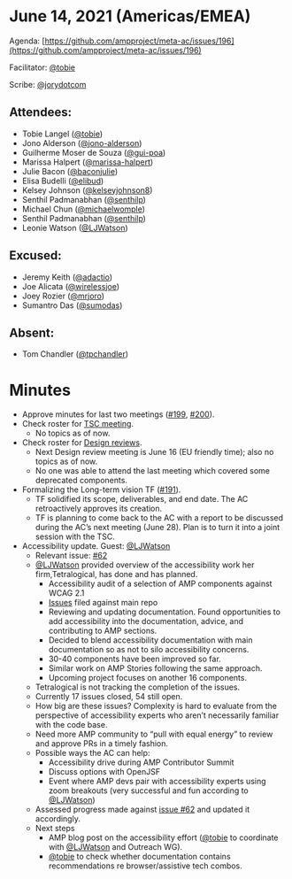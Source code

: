 # June 14, 2021 (Americas/EMEA)

Agenda: [https://github.com/ampproject/meta-ac/issues/196](https://github.com/ampproject/meta-ac/issues/196)

Facilitator: [@tobie]

Scribe: [@jorydotcom]

## Attendees:

*   Tobie Langel ([@tobie])
*   Jono Alderson ([@jono-alderson])
*   Guilherme Moser de Souza ([@gui-poa])
*   Marissa Halpert ([@marissa-halpert])
*   Julie Bacon ([@baconjulie])
*   Elisa Budelli ([@elibud])
*   Kelsey Johnson ([@kelseyjohnson8])
*   Senthil Padmanabhan ([@senthilp])
*   Michael Chun ([@michaelwomple])
*   Senthil Padmanabhan ([@senthilp])
*   Leonie Watson ([@LJWatson]) 

## Excused:

*   Jeremy Keith ([@adactio])
*   Joe Alicata ([@wirelessjoe])
*   Joey Rozier ([@mrjoro])
*   Sumantro Das ([@sumodas])

## Absent:

*   Tom Chandler ([@tpchandler])

# Minutes

*   Approve minutes for last two meetings ([#199](https://github.com/ampproject/meta-ac/pull/199), [#200](https://github.com/ampproject/meta-ac/pull/200)).
*   Check roster for [TSC meeting](https://github.com/ampproject/meta-tsc/labels/TSC%20Meeting).
    *   No topics as of now.
*   Check roster for [Design reviews](https://github.com/ampproject/amphtml/labels/Type%3A%20Design%20Review).
    *   Next Design review meeting is June 16 (EU friendly time); also no topics as of now.
    *   No one was able to attend the last meeting which covered some deprecated components.
*   Formalizing the Long-term vision TF ([#191](https://github.com/ampproject/meta-ac/issues/191)).
    *   TF solidified its scope, deliverables, and end date. The AC retroactively approves its creation.
    *   TF is planning to come back to the AC with a report to be discussed during the AC’s next meeting (June 28). Plan is to turn it into a joint session with the TSC.
*   Accessibility update. Guest: [@LJWatson](https://github.com/LJWatson)
    *   Relevant issue: [#62](https://github.com/ampproject/meta-ac/issues/62)
    *   [@LJWatson](https://github.com/LJWatson) provided overview of the accessibility work her firm,Tetralogical, has done and has planned.
        *   Accessibility audit of a selection of AMP components against WCAG 2.1
        *   [Issues](https://github.com/ampproject/amphtml/issues/created_by/tetralogicalhelpdesk) filed against main repo
        *   Reviewing and updating documentation. Found opportunities to add accessibility into the documentation, advice, and contributing to AMP sections. 
        *   Decided to blend accessibility documentation with main documentation so as not to silo accessibility concerns.
        *   30-40 components have been improved so far. 
        *   Similar work on AMP Stories following the same approach.
        *   Upcoming project focuses on another 16 components.
    *   Tetralogical is not tracking the completion of the issues.
    *   Currently 17 issues closed, 54 still open.
    *   How big are these issues? Complexity is hard to evaluate from the perspective of accessibility experts who aren’t necessarily familiar with the code base.
    *   Need more AMP community to “pull with equal energy” to review and approve PRs in a timely fashion.
    *   Possible ways the AC can help:
        *   Accessibility drive during AMP Contributor Summit
        *   Discuss options with OpenJSF
        *   Event where AMP devs pair with accessibility experts using zoom breakouts (very successful and fun according to [@LJWatson])
    *   Assessed progress made against [issue #62](https://github.com/ampproject/meta-ac/issues/62) and updated it accordingly.
    *   Next steps
        *   AMP blog post on the accessibility effort ([@tobie] to coordinate with [@LJWatson](https://github.com/LJWatson) and Outreach WG).
        *   [@tobie] to check whether documentation contains recommendations re browser/assistive tech combos.

[@wirelessjoe]: https://github.com/wirelessjoe
[@sumodas]: https://github.com/sumodas
[@senthilp]: https://github.com/senthilp
[@elibud]: https://github.com/elibud
[@gui-poa]: https://github.com/gui-poa
[@pdelgadorodriguez]: https://github.com/pdelgadorodriguez
[@marissa-halpert]: https://github.com/marissa-halpert
[@candice-womp]: https://github.com/candice-womp
[@jono-alderson]: https://github.com/jono-alderson
[@baconjulie]: https://github.com/baconjulie
[@kelseyjohnson8]: https://github.com/kelseyjohnson8]
[@adactio]: https://github.com/adactio
[@tobie]: https://github.com/tobie
[@tpchandler]: https://github.com/tpchandler
[@michaelwomple]: https://github.com/michaelwomple

[@DavidStrauss]: https://github.com/DavidStrauss
[@cpapazian]: https://github.com/cpapazian
[@dvoytenko]: https://github.com/dvoytenko
[@rudygalfi]: https://github.com/rudygalfi
[@KasianaMac]: https://github.com/KasianaMac
[@mrjoro]: https://github.com/mrjoro

[@kristoferbaxter]: https://github.com/kristoferbaxter
[@nainar]: https://github.com/nainar

[@jorydotcom]: https://github.com/jorydotcom
[@MadisonMiner]: https://github.com/MadisonMiner
[@LJWatson]: https://github.com/LJWatson
